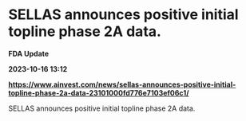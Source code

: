 # SELLAS announces positive initial topline phase 2A data.
**FDA Update**

**2023-10-16 13:12**

**https://www.ainvest.com/news/sellas-announces-positive-initial-topline-phase-2a-data-23101000fd776e7103ef06c1/**

SELLAS announces positive initial topline phase 2A data.